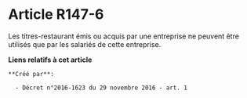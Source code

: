 # Article R147-6

Les titres-restaurant émis ou acquis par une entreprise ne peuvent être utilisés que par les salariés de cette entreprise.

**Liens relatifs à cet article**

	**Créé par**:

	  - Décret n°2016-1623 du 29 novembre 2016 - art. 1
